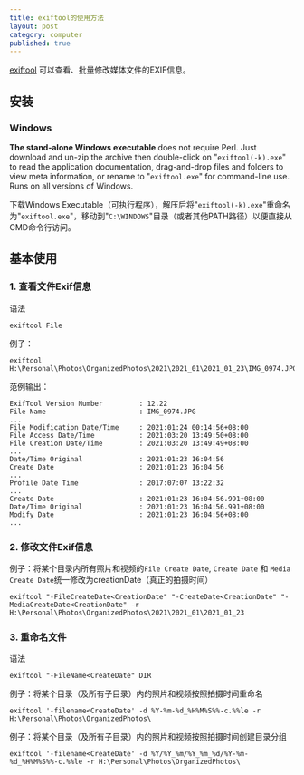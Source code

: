 ```yaml
---
title: exiftool的使用方法
layout: post
category: computer
published: true
---
```


[exiftool](https://exiftool.org/) 可以查看、批量修改媒体文件的EXIF信息。

## 安装

### Windows

**The stand-alone Windows executable** does not require Perl. Just download and un-zip the archive then double-click on "`exiftool(-k).exe`" to read the application documentation, drag-and-drop files and folders to view meta information, or rename to "`exiftool.exe`" for command-line use. Runs on all versions of Windows.

下载Windows Executable（可执行程序），解压后将"`exiftool(-k).exe`"重命名为"`exiftool.exe`"，移动到"`C:\WINDOWS`"目录（或者其他PATH路径）以便直接从CMD命令行访问。

## 基本使用

### 1. 查看文件Exif信息

语法

```
exiftool File
```

例子：

```
exiftool H:\Personal\Photos\OrganizedPhotos\2021\2021_01\2021_01_23\IMG_0974.JPG
```

范例输出：

```
ExifTool Version Number         : 12.22
File Name                       : IMG_0974.JPG
...
File Modification Date/Time     : 2021:01:24 00:14:56+08:00
File Access Date/Time           : 2021:03:20 13:49:50+08:00
File Creation Date/Time         : 2021:03:20 13:49:49+08:00
...
Date/Time Original              : 2021:01:23 16:04:56
Create Date                     : 2021:01:23 16:04:56
...
Profile Date Time               : 2017:07:07 13:22:32
...
Create Date                     : 2021:01:23 16:04:56.991+08:00
Date/Time Original              : 2021:01:23 16:04:56.991+08:00
Modify Date                     : 2021:01:23 16:04:56+08:00
...
```

### 2. 修改文件Exif信息

例子：将某个目录内所有照片和视频的`File Create Date`, `Create Date` 和 `Media Create Date`统一修改为creationDate（真正的拍摄时间）

```
exiftool "-FileCreateDate<CreationDate" "-CreateDate<CreationDate" "-MediaCreateDate<CreationDate" -r H:\Personal\Photos\OrganizedPhotos\2021\2021_01\2021_01_23
```

### 3. 重命名文件

语法

```
exiftool "-FileName<CreateDate" DIR
```

例子：将某个目录（及所有子目录）内的照片和视频按照拍摄时间重命名

```
exiftool '-filename<CreateDate' -d %Y-%m-%d_%H%M%S%%-c.%%le -r H:\Personal\Photos\OrganizedPhotos\
```

例子：将某个目录（及所有子目录）内的照片和视频按照拍摄时间创建目录分组

```
exiftool '-filename<CreateDate' -d %Y/%Y_%m/%Y_%m_%d/%Y-%m-%d_%H%M%S%%-c.%%le -r H:\Personal\Photos\OrganizedPhotos\
```
